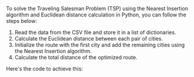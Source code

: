 To solve the Traveling Salesman Problem (TSP) using the Nearest Insertion algorithm and Euclidean distance calculation in Python, you can follow the steps below:

1. Read the data from the CSV file and store it in a list of dictionaries.
2. Calculate the Euclidean distance between each pair of cities.
3. Initialize the route with the first city and add the remaining cities using the Nearest Insertion algorithm.
4. Calculate the total distance of the optimized route.

Here's the code to achieve this:
